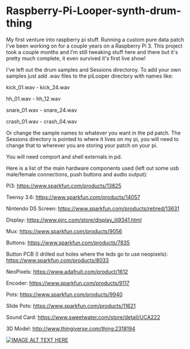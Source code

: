 # Raspberry-Pi-Looper-synth-drum-thing
My first venture into raspberry pi stuff. Running a custom pure data patch I've been working on for a couple years on a Raspberry Pi 3. This project took a couple months and I'm still tweaking stuff here and there but it's pretty much complete, it even survived it's first live show!

I've left out the drum samples and Sessions directoroy. To add your own samples just add .wav files to the piLooper directory with names like:

kick_01.wav - kick_24.wav

hh_01.wav - hh_12.wav

snare_01.wav - snare_24.wav

crash_01.wav - crash_04.wav

Or change the sample names to whatever you want in the pd patch. 
The Sessions directory is pointed to where it lives on my pi, you will need to change that to wherever you are storing your patch on your pi.

You will need comport and shell externals in pd.

Here is a list of the main hardware components used (left out some usb male/female connections, push buttons and audio output):

Pi3: https://www.sparkfun.com/products/13825

Teensy 3.6: https://www.sparkfun.com/products/14057

Nintendo DS Screen: https://www.sparkfun.com/products/retired/13631

Display: https://www.pjrc.com/store/display_ili9341.html

Mux: https://www.sparkfun.com/products/9056

Buttons: https://www.sparkfun.com/products/7835

Button PCB (I drilled out holes where the leds go to use neopixels): https://www.sparkfun.com/products/8033

NeoPixels: https://www.adafruit.com/product/1612

Encoder: https://www.sparkfun.com/products/9117

Pots: https://www.sparkfun.com/products/9940

Slide Pots: https://www.sparkfun.com/products/11621

Sound Card: https://www.sweetwater.com/store/detail/UCA222

3D Model: http://www.thingiverse.com/thing:2318194




[![IMAGE ALT TEXT HERE](https://i.ytimg.com/vi/_nBK8sAl9nw/0.jpg)](http://www.youtube.com/watch?v=_nBK8sAl9nw)

